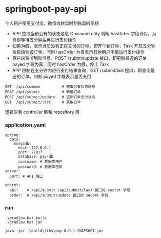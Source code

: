 # springboot-pay-api
个人用户使用支付宝、微信收款实时到账监听系统

- APP 拉取当前公有的状态信息 CommonEntity 判断 hasOrder 字段真假，为真则等待五分钟后再进行支付操作
- 如果为假，表示当前没有正在支付的订单，即开个新订单，Task 开启五分钟后自动销毁订单，同时 hasOrder 为真表示其他用户不能进行支付操作
- 客户端监听到账信息，POST /submit/update 接口，即更新最近的订单 payed 字段为真，同时 hasOrder 为假，停止 Task
- APP 限制在五分钟内进行支付结果查询，GET /submit/last 接口，即查询最近的订单，判断 payed 字段表示是否支付

```
GET  /api/common          # 获取公有状态信息
POST /api/submit          # 新增订单
POST /api/submit/update   # 更新订单支付状态
GET  /api/submit/last     # 获取订单
```

逻辑查看 controller 层和 repository 层

### application.yaml

```
spring:
  data:
    mongodb:
      host: 127.0.0.1
      port: 27017
      database: pay-db
      username: # 数据库用户
      password: # 数据库密码
server:
  port: # API 端口

secret:
  api:    # /api/submit /api/submit/last 接口的 secret 字段
  order:  # /api/submit/update 接口的 secret 字段
```
### run

```
.\gradlew.bat build
.\gradlew.bat jar

java -jar .\build\libs\pay-0.0.1-SNAPSHOT.jar
```
